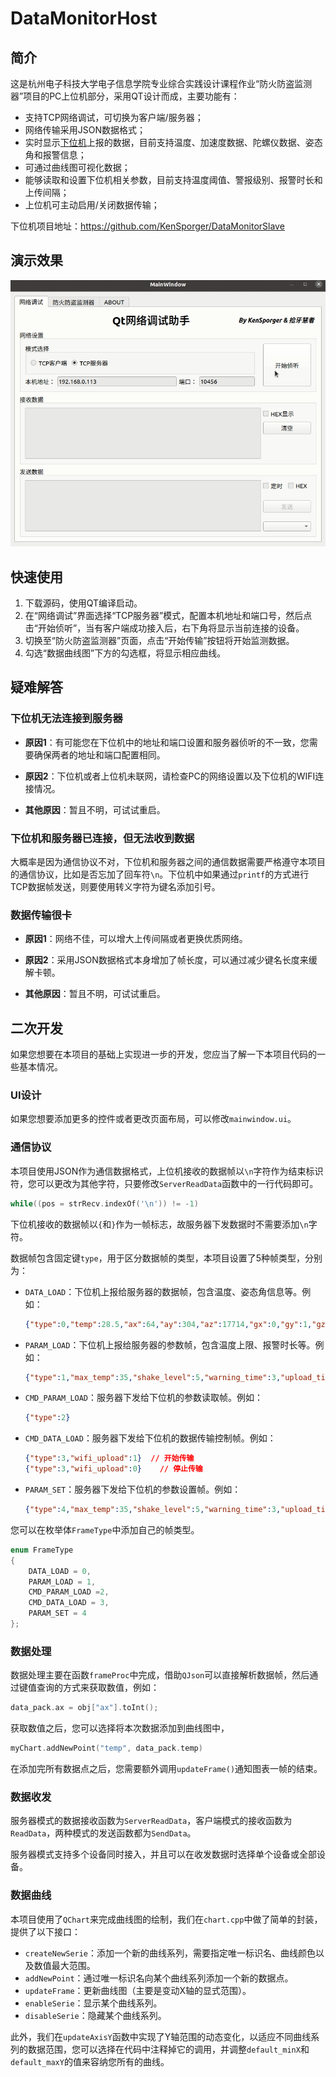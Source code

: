 # DataMonitorHost

## 简介

这是杭州电子科技大学电子信息学院专业综合实践设计课程作业“防火防盗监测器”项目的PC上位机部分，采用QT设计而成，主要功能有：

+ 支持TCP网络调试，可切换为客户端/服务器；
+ 网络传输采用JSON数据格式；
+ 实时显示[下位机](https://github.com/KenSporger/DataMonitorSlave)上报的数据，目前支持温度、加速度数据、陀螺仪数据、姿态角和报警信息；
+ 可通过曲线图可视化数据；
+ 能够读取和设置下位机相关参数，目前支持温度阈值、警报级别、报警时长和上传间隔；
+ 上位机可主动启用/关闭数据传输；

下位机项目地址：https://github.com/KenSporger/DataMonitorSlave



## 演示效果

![DataMonitorHost.gif](img/DataMonitorHost.gif)





## 快速使用

1. 下载源码，使用QT编译启动。
2. 在“网络调试”界面选择“TCP服务器”模式，配置本机地址和端口号，然后点击“开始侦听”，当有客户端成功接入后，右下角将显示当前连接的设备。
3. 切换至“防火防盗监测器”页面，点击“开始传输”按钮将开始监测数据。
4. 勾选“数据曲线图”下方的勾选框，将显示相应曲线。



## 疑难解答

### 下位机无法连接到服务器

+ **原因1**：有可能您在下位机中的地址和端口设置和服务器侦听的不一致，您需要确保两者的地址和端口配置相同。

+ **原因2**：下位机或者上位机未联网，请检查PC的网络设置以及下位机的WIFI连接情况。

+ **其他原因**：暂且不明，可试试重启。



### 下位机和服务器已连接，但无法收到数据

大概率是因为通信协议不对，下位机和服务器之间的通信数据需要严格遵守本项目的通信协议，比如是否忘加了回车符`\n`。下位机中如果通过`printf`的方式进行TCP数据帧发送，则要使用转义字符为键名添加引号。



### 数据传输很卡

+ **原因1**：网络不佳，可以增大上传间隔或者更换优质网络。
+ **原因2**：采用JSON数据格式本身增加了帧长度，可以通过减少键名长度来缓解卡顿。

+ **其他原因**：暂且不明，可试试重启。



## 二次开发

如果您想要在本项目的基础上实现进一步的开发，您应当了解一下本项目代码的一些基本情况。



### UI设计

如果您想要添加更多的控件或者更改页面布局，可以修改`mainwindow.ui`。



### 通信协议

本项目使用JSON作为通信数据格式，上位机接收的数据帧以`\n`字符作为结束标识符，您可以更改为其他字符，只要修改`ServerReadData`函数中的一行代码即可。

```C++
while((pos = strRecv.indexOf('\n')) != -1)
```

下位机接收的数据帧以`{`和`}`作为一帧标志，故服务器下发数据时不需要添加`\n`字符。

数据帧包含固定键`type`，用于区分数据帧的类型，本项目设置了5种帧类型，分别为：

+ `DATA_LOAD`：下位机上报给服务器的数据帧，包含温度、姿态角信息等。例如：

  ```json
  {"type":0,"temp":28.5,"ax":64,"ay":304,"az":17714,"gx":0,"gy":1,"gz":-1,"roll":0.1,"pitch":0.5,"yaw":-0.5,"warning":0}\n
  ```

+ `PARAM_LOAD`：下位机上报给服务器的参数帧，包含温度上限、报警时长等。例如：

  ```json
  {"type":1,"max_temp":35,"shake_level":5,"warning_time":3,"upload_time":1.0}\n
  ```

+ `CMD_PARAM_LOAD`：服务器下发给下位机的参数读取帧。例如：

  ```json
  {"type":2}
  ```

+ `CMD_DATA_LOAD`：服务器下发给下位机的数据传输控制帧。例如：

  ```json
  {"type":3,"wifi_upload":1}  // 开始传输
  {"type":3,"wifi_upload":0}	// 停止传输
  ```

+ `PARAM_SET`：服务器下发给下位机的参数设置帧。例如：

  ```json
  {"type":4,"max_temp":35,"shake_level":5,"warning_time":3,"upload_time":1.0}
  ```

您可以在枚举体`FrameType`中添加自己的帧类型。

```c++
enum FrameType
{
    DATA_LOAD = 0,
    PARAM_LOAD = 1,
    CMD_PARAM_LOAD =2,
    CMD_DATA_LOAD = 3,
    PARAM_SET = 4
};
```



### 数据处理

数据处理主要在函数`frameProc`中完成，借助`QJson`可以直接解析数据帧，然后通过键值查询的方式来获取数值，例如：

```c++
data_pack.ax = obj["ax"].toInt();
```

获取数值之后，您可以选择将本次数据添加到曲线图中，

```c++
myChart.addNewPoint("temp", data_pack.temp)
```

在添加完所有数据点之后，您需要额外调用`updateFrame()`通知图表一帧的结束。



### 数据收发

服务器模式的数据接收函数为`ServerReadData`，客户端模式的接收函数为`ReadData`，两种模式的发送函数都为`SendData`。

服务器模式支持多个设备同时接入，并且可以在收发数据时选择单个设备或全部设备。



### 数据曲线

本项目使用了`QChart`来完成曲线图的绘制，我们在`chart.cpp`中做了简单的封装，提供了以下接口：

+ `createNewSerie`：添加一个新的曲线系列，需要指定唯一标识名、曲线颜色以及数值最大范围。
+ `addNewPoint`：通过唯一标识名向某个曲线系列添加一个新的数据点。
+ `updateFrame`：更新曲线图（主要是变动X轴的显式范围）。
+ `enableSerie`：显示某个曲线系列。
+ `disableSerie`：隐藏某个曲线系列。

此外，我们在`updateAxisY`函数中实现了Y轴范围的动态变化，以适应不同曲线系列的数据范围，您可以选择在代码中注释掉它的调用，并调整`default_minX`和`default_maxY`的值来容纳您所有的曲线。





